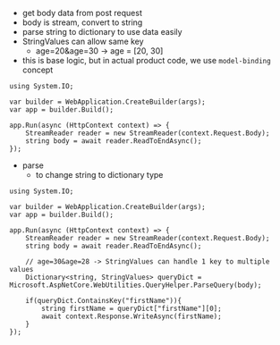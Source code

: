 - get body data from post request
- body is stream, convert to string
- parse string to dictionary to use data easily
- StringValues can allow same key
  - age=20&age=30 -> age = [20, 30]
- this is base logic, but in actual product code, we use `model-binding` concept

```
using System.IO;

var builder = WebApplication.CreateBuilder(args);
var app = builder.Build();

app.Run(async (HttpContext context) => {
    StreamReader reader = new StreamReader(context.Request.Body);
    string body = await reader.ReadToEndAsync();
});
```

- parse
  - to change string to dictionary type

```
using System.IO;

var builder = WebApplication.CreateBuilder(args);
var app = builder.Build();

app.Run(async (HttpContext context) => {
    StreamReader reader = new StreamReader(context.Request.Body);
    string body = await reader.ReadToEndAsync();

    // age=30&age=28 -> StringValues can handle 1 key to multiple values
    Dictionary<string, StringValues> queryDict = Microsoft.AspNetCore.WebUtilities.QueryHelper.ParseQuery(body);

    if(queryDict.ContainsKey("firstName")){
        string firstName = queryDict["firstName"][0];
        await context.Response.WriteAsync(firstName);
    }
});
```